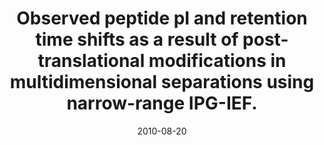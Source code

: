 ---
doi: 10.1007/s00726-010-0704-2
journal: Amino acids
title: Observed peptide pI and retention time shifts as a result of post-translational modifications in multidimensional separations using narrow-range IPG-IEF.
date: 2010-08-20
authors: Lengqvist, J, Eriksson, H, Gry, M, Uhlén, K, Björklund, C, Bjellqvist, B, Jakobsson, PJ, Lehtiö, J
---